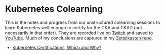 # Kubernetes Colearning

This is the notes and progress from our unstructured colearning sessions
to learn Kubernetes well enough to certify for the CKA and CKAD (not
necessarily in that order). They are recorded live on [Twitch] and saved
to [YouTube]. Much of my conclusions are captured in my [Zettelkasten
repo][zet].

[YouTube]: https://youtube.com/playlist?list=PLrK9UeDMcQLrdJXVPK9IYSPYRCpjTWmfJ
[Twitch]: https://twitch.tv/rwxrob
[zet]: https://github.com/rwxrob/zet

* [Kubernetes Certifications, Which and Why?](https://github.com/rwxrob/zet/20210723173826)

